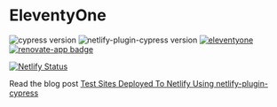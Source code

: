 # EleventyOne
![cypress version](https://img.shields.io/badge/cypress-9.2.0-brightgreen) ![netlify-plugin-cypress version](https://img.shields.io/badge/netlify--plugin--cypress-2.2.0-brightgreen)
[![eleventyone](https://img.shields.io/endpoint?url=https://dashboard.cypress.io/badge/simple/96uuiz/master&style=flat&logo=cypress)](https://dashboard.cypress.io/projects/96uuiz/runs) [![renovate-app badge][renovate-badge]][renovate-app]

[![Netlify Status](https://api.netlify.com/api/v1/badges/8cb19461-435b-4d51-ae22-def6e0b601a8/deploy-status)](https://app.netlify.com/sites/eleventyone-test/deploys)

Read the blog post [Test Sites Deployed To Netlify Using netlify-plugin-cypress](https://glebbahmutov.com/blog/test-netlify/)

[renovate-badge]: https://img.shields.io/badge/renovate-app-blue.svg
[renovate-app]: https://renovateapp.com/
